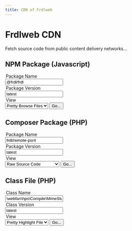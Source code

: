 ```yaml
---
title: CDN of Frdlweb
---
```


# Frdlweb CDN
Fetch source code from public content delivery networks...


## NPM Package (Javascript)
<div class="container">
<form action="https://cdn.frdl.io/_redirect.php" method="POST" target="_blank">
 
 <input type="hidden" name="packageType" value="npm" /> 
 
 <legend>Package Name</legend>
 <input type="text" name="packageName" placeholder="@frdl/frdl"  value="@frdl/frdl"  /> 
 
 
 <legend>Package Version</legend>
 <input type="text" name="packageVersion" placeholder="latest"  value="latest" /> 
 
 <legend>View</legend>
 <select name="plugin">
 <option value="raw">Raw Source Code</option>
 <option value="bundle" disabled>Bundled Package</option>
 <option value="browse" selected>Pretty Browse Files</option>
 </select>
 
  <input type="submit" value="Go..." /> 
</form>
</div>




## Composer Package (PHP)
<div class="container">
<form action="https://cdn.frdl.io/_redirect.php" method="POST" target="_blank">
  <input type="hidden" name="packageType" value="php-pkg" /> 
 
 <legend>Package Name</legend>
 <input type="text" name="packageName" placeholder="frdl/remote-psr4"  value="frdl/remote-psr4" /> 
 
 
 <legend>Package Version</legend>
 <input type="text" name="packageVersion" placeholder="latest"  value="latest" /> 
 
 <legend>View</legend>
 <select name="plugin">
 <option value="raw" selected>Raw Source Code</option>
 <option value="bundle">Zipped Package</option>
 <option value="browse" disabled>Pretty Browse Repository</option>
 </select>
 
  <input type="submit" value="Go..." /> 
</form>
</div>




## Class File (PHP)
<div class="container">
<form action="https://cdn.frdl.io/_redirect.php" method="POST" target="_blank">
  <input type="hidden" name="packageType" value="php-class" /> 
 
 <legend>Class Name</legend>
 <input type="text" name="packageName" placeholder="\webfan\hps\Compile\MimeStubIndex::class"  value="\webfan\hps\Compile\MimeStubIndex::class" /> 
 
 
 <legend>Class Version</legend>
 <input type="text" name="packageVersion" placeholder="latest"  value="latest"  readonly /> 
 
 <legend>View</legend>
 <select name="plugin">
 <option value="raw">Raw Source Code</option>
 <option value="bundle" disabled>Package</option>
 <option value="browse" selected>Pretty Highlight File</option>
 </select>
 
  <input type="submit" value="Go..." /> 
</form>
</div>
